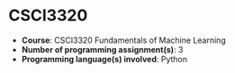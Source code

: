 # CSCI3320
* **Course**: CSCI3320 Fundamentals of Machine Learning
* **Number of programming assignment(s)**: 3
* **Programming language(s) involved**: Python
